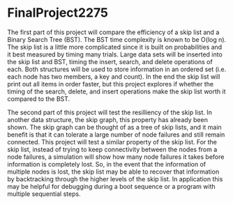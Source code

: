 # FinalProject2275
The first part of this project will compare the efficiency of a skip list and a Binary Search
Tree (BST). The BST time complexity is known to be O(log n). The skip list is a little more 
complicated since it is built on probabilities and it best measured by timing many trials.
Large data sets will be inserted into the skip list and BST, timing the insert, search, and
delete operations of each. Both structures will be used to store information in an ordered 
set (i.e. each node has two members, a key and count). In the end the skip list will print 
out all items in order faster, but this project explores if whether the timing of the search,
delete, and insert operations make the skip list worth it compared to the BST.

The second part of this project will test the resilliency of the skip list.  In another data
structure, the skip graph, this property has already been shown.  The skip graph can be thought
of as a tree of skip lists, and it main benefit is that it can tolerate a large number of node
failures and still remain connected.  This project will test a similar property of the skip
list.  For the skip list, instead of trying to keep connectivity between the nodes from a node
failures, a simulation will show how many node failures it takes before information is
completely lost.  So, in the event that the information of multiple nodes is lost, the skip
list may be able to recover that information by backtracking through the higher levels of the
skip list.  In application this may be helpful for debugging during a boot sequence or a program
with multiple sequential steps.
